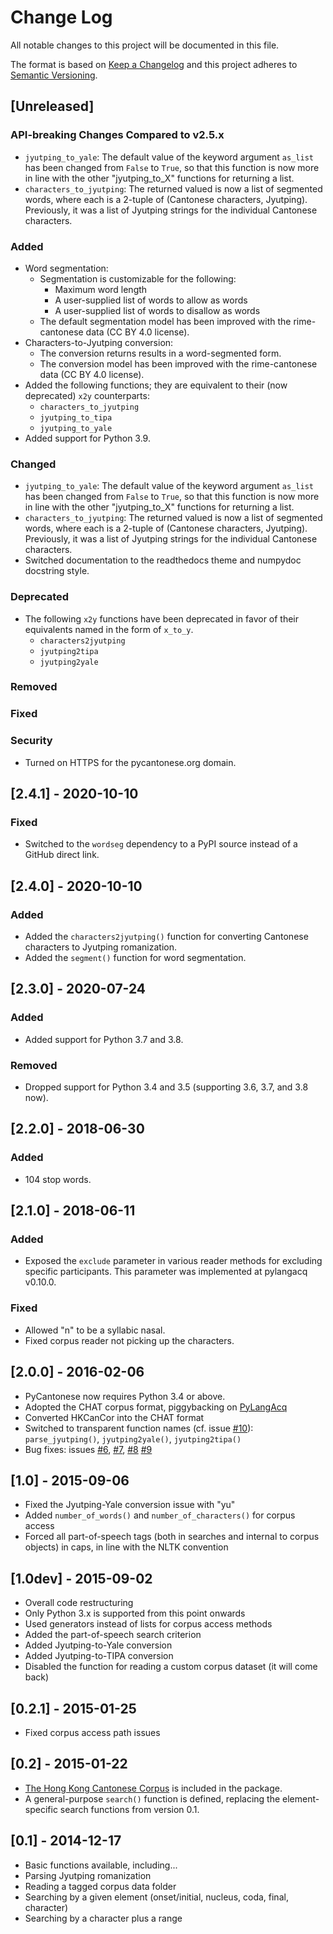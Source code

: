 # Change Log
All notable changes to this project will be documented in this file.

The format is based on [Keep a Changelog](http://keepachangelog.com/)
and this project adheres to [Semantic Versioning](http://semver.org/).

## [Unreleased]

### API-breaking Changes Compared to v2.5.x
* `jyutping_to_yale`: The default value of the keyword argument `as_list` has
  been changed from `False` to `True`, so that this function is now more in
  line with the other "jyutping_to_X" functions for returning a list.
* `characters_to_jyutping`: The returned valued is now a list of segmented words,
  where each is a 2-tuple of (Cantonese characters, Jyutping).
  Previously, it was a list of Jyutping strings for the individual
  Cantonese characters.

### Added
* Word segmentation:
   - Segmentation is customizable for the following:
      * Maximum word length
      * A user-supplied list of words to allow as words
      * A user-supplied list of words to disallow as words
   - The default segmentation model has been improved with the rime-cantonese data (CC BY 4.0 license).
* Characters-to-Jyutping conversion:
   - The conversion returns results in a word-segmented form.
   - The conversion model has been improved with the rime-cantonese data (CC BY 4.0 license).
* Added the following functions; they are equivalent to their (now deprecated)
  `x2y` counterparts:
    - `characters_to_jyutping`
    - `jyutping_to_tipa`
    - `jyutping_to_yale`
* Added support for Python 3.9.

### Changed
* `jyutping_to_yale`: The default value of the keyword argument `as_list` has
  been changed from `False` to `True`, so that this function is now more in
  line with the other "jyutping_to_X" functions for returning a list.
* `characters_to_jyutping`: The returned valued is now a list of segmented words,
  where each is a 2-tuple of (Cantonese characters, Jyutping).
  Previously, it was a list of Jyutping strings for the individual
  Cantonese characters.
* Switched documentation to the readthedocs theme and numpydoc docstring style.

### Deprecated
* The following `x2y` functions have been deprecated in favor of their
  equivalents named in the form of `x_to_y`.
    - `characters2jyutping`
    - `jyutping2tipa`
    - `jyutping2yale`
 
### Removed
### Fixed
### Security
- Turned on HTTPS for the pycantonese.org domain.


## [2.4.1] - 2020-10-10
### Fixed
* Switched to the `wordseg` dependency to a PyPI source instead of a
  GitHub direct link.

## [2.4.0] - 2020-10-10

### Added
* Added the `characters2jyutping()` function for converting
  Cantonese characters to Jyutping romanization.
* Added the `segment()` function for word segmentation.

## [2.3.0] - 2020-07-24

### Added
* Added support for Python 3.7 and 3.8.

### Removed
* Dropped support for Python 3.4 and 3.5 (supporting 3.6, 3.7, and 3.8 now).

## [2.2.0] - 2018-06-30

### Added
* 104 stop words.

## [2.1.0] - 2018-06-11

### Added
* Exposed the `exclude` parameter in various reader methods
  for excluding specific participants. This parameter was implemented at
  pylangacq v0.10.0.

### Fixed
* Allowed "n" to be a syllabic nasal.
* Fixed corpus reader not picking up the characters.

## [2.0.0] - 2016-02-06

* PyCantonese now requires Python 3.4 or above.
* Adopted the CHAT corpus format, piggybacking on [PyLangAcq](http://pylangacq.org/)
* Converted HKCanCor into the CHAT format
* Switched to transparent function names
  (cf. issue [#10](https://github.com/pycantonese/pycantonese/issues/10)): `parse_jyutping()`, `jyutping2yale()`, `jyutping2tipa()`
* Bug fixes: issues
  [#6](https://github.com/pycantonese/pycantonese/issues/6),
  [#7](https://github.com/pycantonese/pycantonese/issues/7),
  [#8](https://github.com/pycantonese/pycantonese/issues/8)
  [#9](https://github.com/pycantonese/pycantonese/issues/9)

## [1.0] - 2015-09-06

* Fixed the Jyutping-Yale conversion issue with "yu"
* Added ``number_of_words()`` and ``number_of_characters()`` for corpus access
* Forced all part-of-speech tags
  (both in searches and internal to corpus objects)
  in caps, in line with the NLTK convention

## [1.0dev] - 2015-09-02

* Overall code restructuring
* Only Python 3.x is supported from this point onwards
* Used generators instead of lists for corpus access methods
* Added the part-of-speech search criterion
* Added Jyutping-to-Yale conversion
* Added Jyutping-to-TIPA conversion
* Disabled the function for reading a custom corpus dataset (it will come back)

## [0.2.1] - 2015-01-25

* Fixed corpus access path issues

## [0.2] - 2015-01-22

* [The Hong Kong Cantonese Corpus](http://compling.hss.ntu.edu.sg/hkcancor/) is included in the package.
* A general-purpose ``search()`` function is defined, replacing the
  element-specific search functions from version 0.1.

## [0.1] - 2014-12-17

* Basic functions available, including...
* Parsing Jyutping romanization
* Reading a tagged corpus data folder
* Searching by a given element (onset/initial, nucleus, coda, final, character)
* Searching by a character plus a range
